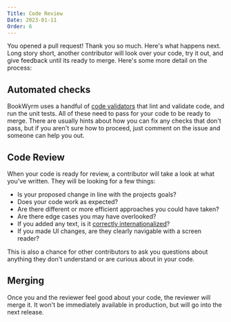 ```yaml
---
Title: Code Review
Date: 2023-01-11
Order: 6
---
```


You opened a pull request! Thank you so much. Here's what happens next. Long story short, another contributor will look over your code, try it out, and give feedback until its ready to merge. Here's some more detail on the process:

## Automated checks

BookWyrm uses a handful of [code validators](style_guide.html) that lint and validate code, and run the unit tests. All of these need to pass for your code to be ready to merge. There are usually hints about how you can fix any checks that don't pass, but if you aren't sure how to proceed, just comment on the issue and someone can help you out.

## Code Review

When your code is ready for review, a contributor will take a look at what you've written. They will be looking for a few things:

 - Is your proposed change in line with the projects goals?
 - Does your code work as expected?
 - Are there different or more efficient approaches you could have taken?
 - Are there edge cases you may have overlooked?
 - If you added any text, is it [correctly internationalized](translation.html)?
 - If you made UI changes, are they clearly navigable with a screen reader?

This is also a chance for other contributors to ask you questions about anything they don't understand or are curious about in your code.

## Merging

Once you and the reviewer feel good about your code, the reviewer will merge it. It won't be immediately available in production, but will go into the next release.
